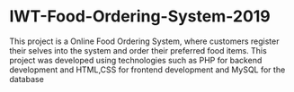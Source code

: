 # IWT-Food-Ordering-System-2019
This project is a Online Food Ordering System, where customers register their selves into the system and order their preferred food items. This project was developed using technologies such as  PHP for backend development and HTML,CSS for frontend development and MySQL for the database
